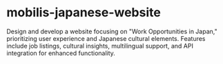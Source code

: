 # mobilis-japanese-website
Design and develop a website focusing on "Work Opportunities in Japan," prioritizing user experience and Japanese cultural elements. Features include job listings, cultural insights, multilingual support, and API integration for enhanced functionality.
